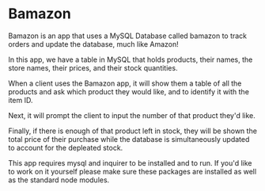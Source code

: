 # Bamazon

Bamazon is an app that uses a MySQL Database called bamazon to track orders and update the database, much like Amazon!

In this app, we have a table in MySQL that holds products, their names, the store names, their prices, and their stock quantities.

When a client uses the Bamazon app, it will show them a table of all the products and ask which product they would like, and to identify it with the item ID. 

Next, it will prompt the client to input the number of that product they'd like.

Finally, if there is enough of that product left in stock, they will be shown the total price of their purchase while the database is simultaneously updated to account for the depleated stock.



This app requires mysql and inquirer to be installed and to run. If you'd like to work on it yourself please make sure these packages are installed as well as the standard node modules.